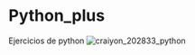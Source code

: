 # Python_plus
Ejercicios de python
![craiyon_202833_python](https://user-images.githubusercontent.com/98030137/234825002-761c3272-6349-4d70-9a30-095099aa66db.png)
